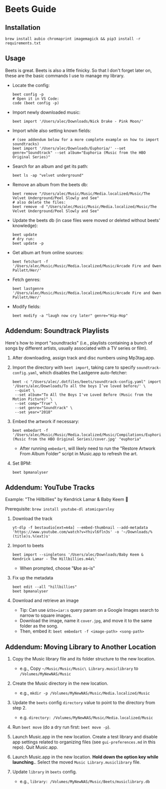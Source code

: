 # Beets Guide

## Installation

```fish
brew install aubio chromaprint imagemagick && pip3 install -r requirements.txt
```

## Usage

Beets is great. Beets is also a little finicky. So that I don't forget later on,
these are the basic commands I use to manage my library.

- Locate the config:

  ```fish
  beet config -p
  # Open it in VS Code:
  code (beet config -p)
  ```

- Import newly downloaded music:

  ```fish
  beet import '/Users/alec/Downloads/Nick Drake - Pink Moon/'
  ```

- Import while also setting known fields:

  ```fish
  # (see addendum below for a more complete example on how to import soundtracks)
  beet import '/Users/alec/Downloads/Euphoria/' --set genre="Soundtrack" --set album="Euphoria (Music from the HBO Original Series)"
  ```

- Search for an album and get its path:

  ```fish
  beet ls -ap "velvet underground"
  ```

- Remove an album from the beets db:

  ```fish
  beet remove "/Users/alec/Music/Music/Media.localized/Music/The Velvet Underground/Peel Slowly and See"
  # also delete the files:
  beet remove -d "/Users/alec/Music/Music/Media.localized/Music/The Velvet Underground/Peel Slowly and See"
  ```

- Update the beets db (in case files were moved or deleted without beets' knowledge):

  ```fish
  beet update
  # dry run:
  beet update -p
  ```

- Get album art from online sources:

  ```fish
  beet fetchart -f '/Users/alec/Music/Music/Media.localized/Music/Arcade Fire and Owen Pallett/Her/'
  ```

- Fetch genres:

  ```fish
  beet lastgenre '/Users/alec/Music/Music/Media.localized/Music/Arcade Fire and Owen Pallett/Her/'
  ```

- Modify fields:

  ```fish
  beet modify -a "laugh now cry later" genre="Hip-Hop"
  ```

## Addendum: Soundtrack Playlists

Here's how to import "soundtracks" (i.e., playlists containing a bunch of songs by different artists, usually associated with a TV series or film).

1. After downloading, assign track and disc numbers using Mp3tag.app.
2. Import the directory with `beet import`, taking care to specify `soundtrack-config.yaml`, which disables the Lastgenre auto-fetcher:

   ```fish
   beet -c "/Users/alec/.dotfiles/beets/soundtrack-config.yaml" import '/Users/alec/Downloads/To all the boys I’ve loved before/' \
    --quiet \
    --set album="To All the Boys I've Loved Before (Music from the Motion Picture)" \
    --set comp="True" \
    --set genre="Soundtrack" \
    --set year="2018"
   ```

3. Embed the artwork if necessary:

   ```fish
   beet embedart -f '/Users/alec/Music/Music/Media.localized/Music/Compilations/Euphoria (Music from the HBO Original Series)/cover.jpg' "euphoria"
   ```

   - After running `embedart`, will likely need to run the "Restore Artwork From Album Folder" script in Music.app to refresh the art.

4. Set BPM:

   ```fish
   beet bpmanalyser
   ```

## Addendum: YouTube Tracks

Example: "The Hillbillies" by Kendrick Lamar & Baby Keem 🤠

Prerequisite: `brew install youtube-dl atomicparsley`

1. Download the track

   ```fish
   yt-dlp -f bestaudio[ext=m4a] --embed-thumbnail --add-metadata 'https://www.youtube.com/watch?v=Yhivl6fln3s' -o '~/Downloads/%(title)s.%(ext)s'
   ```

2. Import to beets

   ```fish
   beet import --singletons '/Users/alec/Downloads/Baby Keem & Kendrick Lamar - The Hillbillies.m4a\'
   ```

   - When prompted, choose "**U**se as-is"

3. Fix up the metadata

   ```fish
   beet edit --all "hillbillies"
   beet bpmanalyser
   ```

4. Download and retrieve an image

   - Tip: Can use `&tbs=iar:s` query param on a Google Images search to narrow to square images.
   - Download the image, name it `cover.jpg`, and move it to the same folder as the song.
   - Then, embed it: `beet embedart -f <image-path> <song-path>`

## Addendum: Moving Library to Another Location

1. Copy the Music library file and its folder structure to the new location.

   - e.g., Copy `~/Music/Music/Music\ Library.musiclibrary` to `/Volumes/MyNewNAS/Music`

2. Create the Music directory in the new location.

   - e.g., `mkdir -p /Volumes/MyNewNAS/Music/Media.localized/Music`

3. Update the `beets` config `directory` value to point to the directory from step 2.

   - e.g. `directory: /Volumes/MyNewNAS/Music/Media.localized/Music`

4. Run `beet move` (do a dry run first: `beet move -p`).

5. Launch Music.app in the new location. Create a test library and disable app settings related to organizing files (see `gui-preferences.md` in this repo). Quit Music.app.

6. Launch Music.app in the new location. **Hold down the option key while launching.**. Select the moved `Music Library.musiclibrary` file.

7. Update `library` in `beets` config.

   - e.g., `library: /Volumes/MyNewNAS/Music/Beets/musiclibrary.db`
